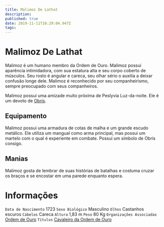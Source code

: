 ```yaml
---
title: Malimoz De Lathat
description: 
published: true
date: 2019-11-11T16:29:04.947Z
tags: 
---
```


<!-- SUBTITLE: Visão geral sobre Malimoz De Lathat -->

# Malimoz De Lathat
Malimoz é um humano membro da Ordem de Ouro. Malimoz possui aparência intimidadora, com sua estatura alta e seu corpo coberto de músculos. Seu rosto é angular e careca, seu olhar sério o auxilia a deixar confusão longe dele. Malimoz é reconhecido por seu companheirismo, sempre preocupado com seus companheiros.

Malimoz possui uma amizade muito próxima de Peslyvia Luz-da-noite. Ele é um devoto de [Obris](http://localhost/divindades/panteao-das-treze-estrelas/obris#obris).

## Equipamento
Malimoz possui uma armadura de cotas de malha e um grande escudo metálico. Ele utiliza um mangual como arma principal, mas possui um martelo com o qual é experiente em combate. Possui um símbolo de Obris consigo.

## Manias
Malimoz gosta de lembrar de suas histórias de batalhas e costuma cruzar os braços e se encostar em uma parede enquanto espera.

# Informações
`Data de Nascimento` 1723 
`Sexo Biológico` Masculino
`Olhos` Castanhos escuros
`Cabelos` Careca
`Altura` 1,83 m
`Peso` 80 Kg
`Organizações Associadas` [Ordem de Ouro](http://localhost/faccoes/faccoes-independentes/ordem-de-ouro#ordem-de-ouro)
`Títulos` [Cavaleiro da Ordem de Ouro](http://localhost/rankings-e-titulos/cavaleiro-da-ordem-de-ouro#cavaleiro-da-ordem-de-ouro)
